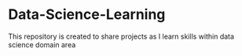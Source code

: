 # Data-Science-Learning
This repository is created to share projects as I learn skills within data science domain area 
